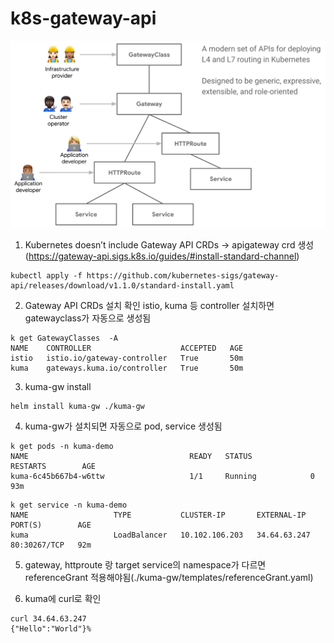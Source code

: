 # k8s-gateway-api


![img.png](img.png)


1. Kubernetes doesn’t include Gateway API CRDs -> apigateway crd 생성 (https://gateway-api.sigs.k8s.io/guides/#install-standard-channel)
```shell
kubectl apply -f https://github.com/kubernetes-sigs/gateway-api/releases/download/v1.1.0/standard-install.yaml
```

2. Gateway API CRDs 설치 확인
istio, kuma 등 controller 설치하면 gatewayclass가 자동으로 생성됨 
```shell
k get GatewayClasses  -A       
NAME    CONTROLLER                    ACCEPTED   AGE
istio   istio.io/gateway-controller   True       50m
kuma    gateways.kuma.io/controller   True       50m
```
3. kuma-gw install
```shell
helm install kuma-gw ./kuma-gw 
```

4. kuma-gw가 설치되면 자동으로 pod, service 생성됨
```shell
k get pods -n kuma-demo                
NAME                                    READY   STATUS             RESTARTS        AGE
kuma-6c45b667b4-w6ttw                   1/1     Running            0               93m
```

```shell
k get service -n kuma-demo             
NAME                   TYPE           CLUSTER-IP       EXTERNAL-IP    PORT(S)        AGE
kuma                   LoadBalancer   10.102.106.203   34.64.63.247   80:30267/TCP   92m
```

5. gateway, httproute 랑 target service의 namespace가 다르면 referenceGrant 적용해야됨(./kuma-gw/templates/referenceGrant.yaml)

6. kuma에 curl로 확인 
```shell
curl 34.64.63.247   
{"Hello":"World"}%                                                            
```

